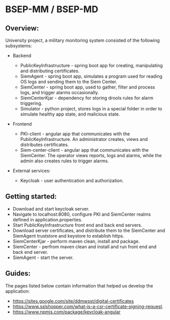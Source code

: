 # BSEP-MM / BSEP-MD


## Overview:

University project, a military monitoring system consisted of the following subsystems:

- Backend
  - PublicKeyInfrastructure - spring boot app for creating, manipulating and distributing certificates.
  - SiemAgent - spring boot app, simulates a program used for reading OS logs and sending them to the Siem Center.
  - SiemCenter - spring boot app, used to gather, filter and process logs, and trigger alarms occasionally.
  - SiemCenterKjar - dependency for storing drools rules for alarm triggering.
  - Simulator - python project, stores logs in a special folder in order to simulate healthy app state, and malicious state.
  
- Frontend
  - PKI-client - angular app that communicates with the PublicKeyInfrastructure. An administrator creates, views and distributes certificates.
  - Siem-center-client - angular app that communicates with the SiemCenter. The operator views reports, logs and alarms, while the admin also creates rules to trigger alarms.
  
- External services:
  - Keycloak - user authentication and authorization.
  
  
## Getting started:
- Download and start keycloak server.
- Navigate to localhost:8080, configure PKI and SiemCenter realms defined in application.properties.
- Start PublicKeyInfrastructure front end and back end servers.
- Download server certificates, and distribute them to the SiemCenter and SiemAgent truststore and keystore to establish https.
- SiemCenterKjar - perform maven clean, install and package.
- SiemCenter - perfrom maven clean and install and run front end and back end server.
- SiemAgent - start the server.
 

## Guides:
The pages listed below contain information that helped us develop the application:
- https://sites.google.com/site/ddmwsst/digital-certificates
- https://www.sslshopper.com/what-is-a-csr-certificate-signing-request.
- https://www.npmjs.com/package/keycloak-angular



